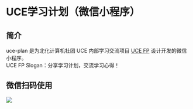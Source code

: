 # UCE学习计划（微信小程序）

## 简介

uce-plan 是为北化计算机社团 UCE 内部学习交流项目 [UCE FP](https://github.com/UCE-group/fortnightly-plan/issues) 设计开发的微信小程序。  
UCE FP Slogan：分享学习计划，交流学习心得！

## 微信扫码使用

![](https://github.com/UCE-group/fortnightly-plan/blob/master/小程序码.jpg)
